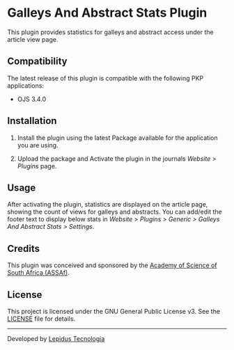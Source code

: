 # Galleys And Abstract Stats Plugin

This plugin provides statistics for galleys and abstract access under the article view page.

## Compatibility

The latest release of this plugin is compatible with the following PKP applications:

* OJS 3.4.0

## Installation

1. Install the plugin using the latest Package available for the application you are using.

2. Upload the package and Activate the plugin in the journals *Website > Plugins* page.

## Usage

After activating the plugin, statistics are displayed on the article page, showing the count of views for galleys and abstracts. You can add/edit the footer text to display below stats in *Website > Plugins > Generic > Galleys And Abstract Stats > Settings*.

## Credits

This plugin was conceived and sponsored by the [Academy of Science of South Africa (ASSAf)](https://www.assaf.org.za/).

## License

This project is licensed under the GNU General Public License v3. See the [LICENSE](LICENSE) file for details.
***

Developed by [Lepidus Tecnologia](https://github.com/lepidus)
